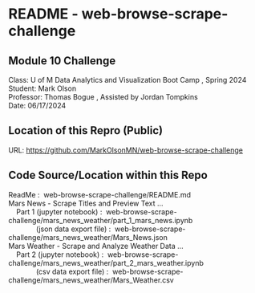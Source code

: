 # README - web-browse-scrape-challenge  
  
## Module 10 Challenge  
Class:      U of M Data Analytics and Visualization Boot Camp , Spring 2024  
Student:    Mark Olson  
Professor:  Thomas Bogue  ,  Assisted by Jordan Tompkins  
Date:       06/17/2024  
  
## Location of this Repro (Public)  
URL:        https://github.com/MarkOlsonMN/web-browse-scrape-challenge  
  
## Code Source/Location within this Repo  
ReadMe : &nbsp;web-browse-scrape-challenge/README.md  
Mars News - Scrape Titles and Preview Text ...  
&nbsp;&nbsp;&nbsp;&nbsp;Part 1 (jupyter notebook) :&nbsp;&nbsp;web-browse-scrape-challenge/mars_news_weather/part_1_mars_news.ipynb  
&nbsp;&nbsp;&nbsp;&nbsp;&nbsp;&nbsp;&nbsp;&nbsp;&nbsp;&nbsp;&nbsp;&nbsp;&nbsp; (json data export file) :&nbsp;&nbsp;web-browse-scrape-challenge/mars_news_weather/Mars_News.json  
Mars Weather - Scrape and Analyze Weather Data ...  
&nbsp;&nbsp;&nbsp;&nbsp;Part 2 (jupyter notebook) :&nbsp;&nbsp;web-browse-scrape-challenge/mars_news_weather/part_2_mars_weather.ipynb  
&nbsp;&nbsp;&nbsp;&nbsp;&nbsp;&nbsp;&nbsp;&nbsp;&nbsp;&nbsp;&nbsp;&nbsp;&nbsp; (csv data export file) :&nbsp;&nbsp;web-browse-scrape-challenge/mars_news_weather/Mars_Weather.csv  
  